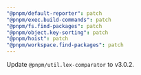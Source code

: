 ```yaml
---
"@pnpm/default-reporter": patch
"@pnpm/exec.build-commands": patch
"@pnpm/fs.find-packages": patch
"@pnpm/object.key-sorting": patch
"@pnpm/hoist": patch
"@pnpm/workspace.find-packages": patch
---
```


Update `@pnpm/util.lex-comparator` to v3.0.2.
